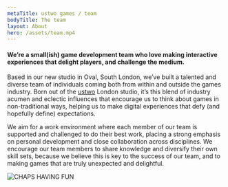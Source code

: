 ```yaml
---
metaTitle: ustwo games / team
bodyTitle: The team
layout: About
hero: /assets/team.mp4
---
```

<div class="content-box squashed inline-images floating-images">

#### We’re a small(ish) game development team who love making interactive experiences that delight players, and challenge the medium.

Based in our new studio in Oval, South London, we’ve built a talented and diverse team of individuals coming both from within and outside the games industry. Born out of the <a href="https://www.ustwo.com/">ustwo</a> London studio, it’s this blend of industry acumen and eclectic influences that encourage us to think about games in non-traditional ways, helping us to make digital experiences that defy (and hopefully define) expectations.

We aim for a work environment where each member of our team is supported and challenged to do their best work, placing a strong emphasis on personal development and close collaboration across disciplines. We encourage our team members to share knowledge and diversify their own skill sets, because we believe this is key to the success of our team, and to making games that are truly unexpected and delightful.

![CHAPS HAVING FUN](/assets/chaps.jpg "Chaps having fun")

</div>
